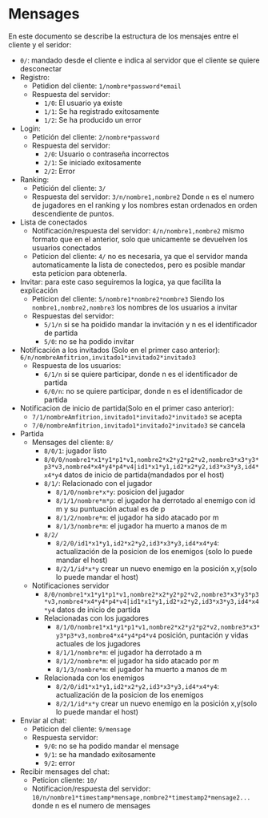 # Mensages

En este documento se describe la estructura de los mensajes entre el cliente y el seridor:

- `0/`: mandado desde el cliente e indica al servidor que el cliente se quiere desconectar
- Registro:
  - Petidion del cliente: `1/nombre*password*email`
  - Respuesta del servidor:
    - `1/0`: El usuario ya existe
    - `1/1`: Se ha registrado exitosamente
    - `1/2`: Se ha producido un error
- Login:
  - Petición del cliente: `2/nombre*password`
  - Respuesta del servidor:
    - `2/0`: Usuario o contraseña incorrectos
    - `2/1`: Se iniciado exitosamente
    - `2/2`: Error
- Ranking:
  - Petición del cliente: `3/`
  - Respuesta del servidor: `3/n/nombre1,nombre2` Donde `n` es el numero de jugadores en el ranking y los nombres estan ordenados en orden descendiente de puntos.
- Lista de conectados
  - Notificación/respuesta del servidor: `4/n/nombre1,nombre2` mismo formato que en el anterior, solo que unicamente se devuelven los usuarios conectados
  - Peticion del cliente: `4/` no es necesaria, ya que el servidor manda automaticamente la lista de conectedos, pero es posible mandar esta peticion para obtenerla.
- Invitar: para este caso seguiremos la logica, ya que facilita la explicación
  - Peticion del cliente: `5/nombre1*nombre2*nombre3` Siendo los `nombre1,nombre2,nombre3` los nombres de los usuarios a invitar
  - Respuestas del servidor:
    - `5/1/n` si se ha poidido mandar la invitación y n es el identificador de partida
    - `5/0`: no se ha podido invitar
- Notificación a los invitados (Solo en el primer caso anterior): `6/n/nombreAmfitrion,invitado1*invitado2*invitado3`
  - Respuesta de los usuarios:
    - `6/1/n` si se quiere participar, donde n es el identificador de partida
    - `6/0/n`: no se quiere participar, donde n es el identificador de partida
- Notificacion de inicio de partida(Solo en el primer caso anterior): 
  - `7/1/nombreAmfitrion,invitado1*invitado2*invitado3` se acepta
  - `7/0/nombreAmfitrion,invitado1*invitado2*invitado3` se cancela
- Partida
  - Mensages del cliente: `8/`
    - `8/0/1`: jugador listo
    - `8/0/0/nombre1*x1*y1*p1*v1,nombre2*x2*y2*p2*v2,nombre3*x3*y3*p3*v3,nombre4*x4*y4*p4*v4|id1*x1*y1,id2*x2*y2,id3*x3*y3,id4*x4*y4` datos de inicio de partida(mandados por el host)
    - `8/1/`: Relacionado con el jugador
      - `8/1/0/nombre*x*y`: posicion del jugador
      - `8/1/1/nombre*m*p`: el jugador ha derrotado al enemigo con id m y su puntuación actual es de p
      - `8/1/2/nombre*m`: el jugador ha sido atacado por m
      - `8/1/3/nombre*m`: el jugador ha muerto a manos de m
    - `8/2/`
      - `8/2/0/id1*x1*y1,id2*x2*y2,id3*x3*y3,id4*x4*y4`: actualización de la posicion de los enemigos (solo lo puede mandar el host)
      - `8/2/1/id*x*y` crear un nuevo enemigo en la posición x,y(solo lo puede mandar el host)
  - Notificaciones servidor
    - `8/0/nombre1*x1*y1*p1*v1,nombre2*x2*y2*p2*v2,nombre3*x3*y3*p3*v3,nombre4*x4*y4*p4*v4|id1*x1*y1,id2*x2*y2,id3*x3*y3,id4*x4*y4` datos de inicio de partida
    - Relacionadas con los jugadores
      - `8/1/0/nombre1*x1*y1*p1*v1,nombre2*x2*y2*p2*v2,nombre3*x3*y3*p3*v3,nombre4*x4*y4*p4*v4` posición, puntación y vidas actuales de los jugadores
      - `8/1/1/nombre*m`: el jugador ha derrotado a m
      - `8/1/2/nombre*m`: el jugador ha sido atacado por m
      - `8/1/3/nombre*m`: el jugador ha muerto a manos de m
    - Relacionada con los enemigos
      - `8/2/0/id1*x1*y1,id2*x2*y2,id3*x3*y3,id4*x4*y4`: actualización de la posicion de los enemigos
      - `8/2/1/id*x*y` crear un nuevo enemigo en la posición x,y(solo lo puede mandar el host)
- Enviar al chat:
  - Peticion del cliente: `9/mensage`
  - Respuesta servidor:
    - `9/0`: no se ha podido mandar el mensage
    - `9/1`: se ha mandado exitosamente
    - `9/2`: error
- Recibir mensages del chat:
  - Peticion cliente: `10/`
  - Notificacion/respuesta del servidor: `10/n/nombre1*timestamp*mensage,nombre2*timestamp2*mensage2...` donde n es el numero de mensages
